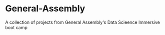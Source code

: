 # General-Assembly
A collection of projects from General Assembly's Data Scieence Immersive boot camp
